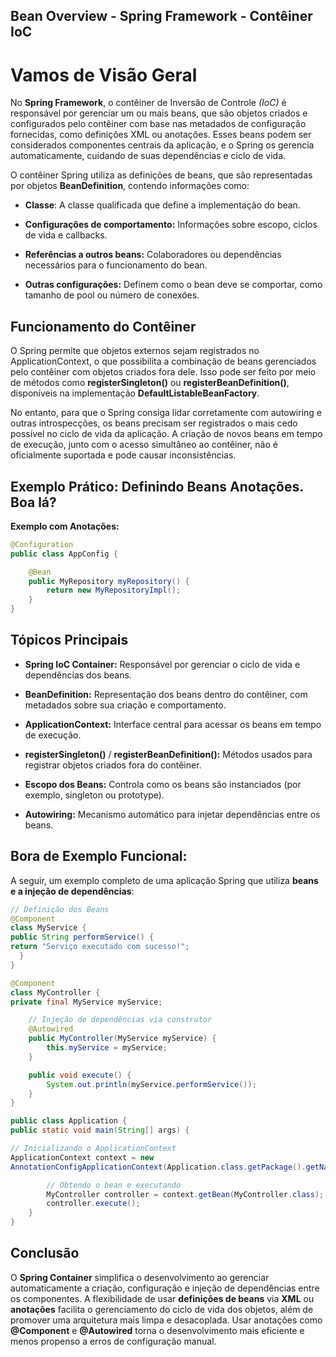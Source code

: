 ## Bean Overview - Spring Framework - Contêiner IoC

# Vamos de Visão Geral
No **Spring Framework**, o contêiner de Inversão de Controle *(IoC)* é responsável por gerenciar um ou mais beans,
que são objetos criados e configurados pelo contêiner com base nas metadados de configuração fornecidas, 
como definições XML ou anotações. Esses beans podem ser considerados componentes centrais da aplicação, 
e o Spring os gerencia automaticamente, cuidando de suas dependências e ciclo de vida.

O contêiner Spring utiliza as definições de beans, que são representadas por objetos **BeanDefinition**, 
contendo informações como:

- **Classe**: A classe qualificada que define a implementação do bean.

- **Configurações de comportamento:** Informações sobre escopo, ciclos de vida e callbacks.

- **Referências a outros beans:** Colaboradores ou dependências necessários para o funcionamento do bean.

- **Outras configurações:** Definem como o bean deve se comportar, como tamanho de pool ou número de conexões.

## Funcionamento do Contêiner
O Spring permite que objetos externos sejam registrados no ApplicationContext,
o que possibilita a combinação de beans gerenciados pelo contêiner com objetos criados fora dele. 
Isso pode ser feito por meio de métodos como **registerSingleton()** ou **registerBeanDefinition()**, 
disponíveis na implementação **DefaultListableBeanFactory**.

No entanto, para que o Spring consiga lidar corretamente com autowiring e outras introspecções, 
os beans precisam ser registrados o mais cedo possível no ciclo de vida da aplicação.
A criação de novos beans em tempo de execução, junto com o acesso simultâneo ao contêiner, 
não é oficialmente suportada e pode causar inconsistências.

## Exemplo Prático: Definindo Beans Anotações. Boa lá?

**Exemplo com Anotações:**

```Java
@Configuration
public class AppConfig {

    @Bean
    public MyRepository myRepository() {
        return new MyRepositoryImpl();
    }
}
```
## Tópicos Principais ##
- **Spring IoC Container:** Responsável por gerenciar o ciclo de vida e dependências dos beans.

- **BeanDefinition:** Representação dos beans dentro do contêiner, com metadados sobre sua criação e comportamento.

- **ApplicationContext:** Interface central para acessar os beans em tempo de execução.

- **registerSingleton()** / **registerBeanDefinition():** Métodos usados para registrar objetos criados fora do contêiner.

- **Escopo dos Beans:** Controla como os beans são instanciados (por exemplo, singleton ou prototype).

- **Autowiring:** Mecanismo automático para injetar dependências entre os beans.


## Bora de Exemplo Funcional:
A seguir, um exemplo completo de uma aplicação Spring que utiliza **beans e a injeção de dependências**:

````java
// Definição dos Beans
@Component
class MyService {
public String performService() {
return "Serviço executado com sucesso!";
  }
}
````
````java
@Component
class MyController {
private final MyService myService;

    // Injeção de dependências via construtor
    @Autowired
    public MyController(MyService myService) {
        this.myService = myService;
    }

    public void execute() {
        System.out.println(myService.performService());
    }
}
````
````java
public class Application {
public static void main(String[] args) {

// Inicializando o ApplicationContext
ApplicationContext context = new 
AnnotationConfigApplicationContext(Application.class.getPackage().getName());

        // Obtendo o bean e executando
        MyController controller = context.getBean(MyController.class);
        controller.execute();
    }
}
````

## Conclusão
O **Spring Container** simplifica o desenvolvimento ao gerenciar automaticamente a criação, configuração e injeção de dependências entre os componentes. 
A flexibilidade de usar **definições de beans** via **XML** ou **anotações** facilita o gerenciamento do ciclo de vida dos objetos, além de promover uma arquitetura mais limpa e desacoplada.
Usar anotações como **@Component** e **@Autowired** torna o desenvolvimento mais eficiente e menos propenso a erros de configuração manual.
